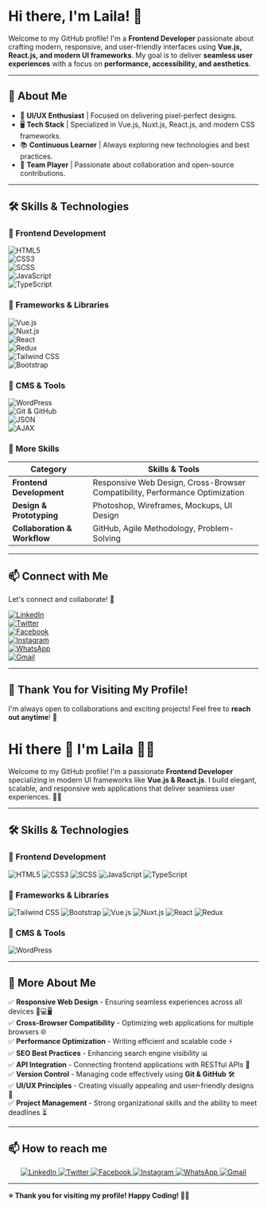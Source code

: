 # Hi there, I'm Laila! 👋

Welcome to my GitHub profile! I'm a **Frontend Developer** passionate about crafting modern, responsive, and user-friendly interfaces using **Vue.js, React.js, and modern UI frameworks**. My goal is to deliver **seamless user experiences** with a focus on **performance, accessibility, and aesthetics**.

---

## 🚀 About Me

- 🎨 **UI/UX Enthusiast** | Focused on delivering pixel-perfect designs.
- 🖥️ **Tech Stack** | Specialized in Vue.js, Nuxt.js, React.js, and modern CSS frameworks.
- 📚 **Continuous Learner** | Always exploring new technologies and best practices.
- 👥 **Team Player** | Passionate about collaboration and open-source contributions.

---

## 🛠️ Skills & Technologies

### 📌 Frontend Development
![HTML5](https://img.icons8.com/color/48/000000/html-5.png)  
![CSS3](https://img.icons8.com/color/48/000000/css3.png)  
![SCSS](https://img.icons8.com/color/48/000000/sass.png)  
![JavaScript](https://img.icons8.com/color/48/000000/javascript--v1.png)  
![TypeScript](https://img.icons8.com/color/48/000000/typescript.png)

### 📌 Frameworks & Libraries
![Vue.js](https://img.shields.io/badge/Vue.js-42B883?style=flat&logo=vue.js&logoColor=white)  
![Nuxt.js](https://img.shields.io/badge/Nuxt.js-00DC82?style=flat&logo=nuxt.js&logoColor=white)  
![React](https://img.shields.io/badge/React-61DAFB?style=flat&logo=react&logoColor=white)  
![Redux](https://img.shields.io/badge/Redux-764ABC?style=flat&logo=redux&logoColor=white)  
![Tailwind CSS](https://img.shields.io/badge/Tailwind%20CSS-38BDF8?style=flat&logo=tailwind-css&logoColor=white)  
![Bootstrap](https://img.shields.io/badge/Bootstrap-563D7C?style=flat&logo=bootstrap&logoColor=white)

### 📌 CMS & Tools
![WordPress](https://img.icons8.com/color/48/000000/wordpress.png)  
![Git & GitHub](https://img.icons8.com/color/48/000000/git.png)  
![JSON](https://img.icons8.com/color/48/000000/json.png)  
![AJAX](https://img.icons8.com/external-flat-icons-pause-08/64/external-ajax-web-design-and-development-flat-icons-pause-08.png)

### 📌 More Skills

| **Category** | **Skills & Tools** |
|-------------|------------------|
| **Frontend Development** | Responsive Web Design, Cross-Browser Compatibility, Performance Optimization |
| **Design & Prototyping** | Photoshop, Wireframes, Mockups, UI Design |
| **Collaboration & Workflow** | GitHub, Agile Methodology, Problem-Solving |

---

## 📫 Connect with Me

Let's connect and collaborate! 🚀

[![LinkedIn](https://img.icons8.com/color/48/000000/linkedin.png)](https://www.linkedin.com/in/laila-a-mohamed/)  
[![Twitter](https://img.icons8.com/color/48/000000/twitter--v1.png)](https://x.com/LailaMo90)  
[![Facebook](https://img.icons8.com/color/48/000000/facebook.png)](https://web.facebook.com/profile.php?id=100028147566924&_rdc=1&_rdr)  
[![Instagram](https://img.icons8.com/color/48/000000/instagram-new--v1.png)](https://www.instagram.com/codeswithlaila/)  
[![WhatsApp](https://img.icons8.com/color/48/000000/whatsapp.png)](https://wa.me/201010579244)  
[![Gmail](https://img.icons8.com/color/48/000000/gmail-new.png)](mailto:lailamohammed2023@gmail.com)

---

## 💖 Thank You for Visiting My Profile!

I'm always open to collaborations and exciting projects! Feel free to **reach out anytime**! 🚀


# Hi there 👋 I'm Laila 👩‍💻

Welcome to my GitHub profile! I'm a passionate **Frontend Developer** specializing in modern UI frameworks like **Vue.js & React.js**. I build elegant, scalable, and responsive web applications that deliver seamless user experiences. 🚀✨

---

## 🛠️ Skills & Technologies

### **📌 Frontend Development**
<p align="left">
  <img src="https://img.icons8.com/color/48/000000/html-5.png" alt="HTML5" />
  <img src="https://img.icons8.com/color/48/000000/css3.png" alt="CSS3" />
  <img src="https://img.icons8.com/color/48/000000/sass.png" alt="SCSS" />
  <img src="https://img.icons8.com/color/48/000000/javascript--v1.png" alt="JavaScript" />
  <img src="https://img.icons8.com/color/48/000000/typescript.png" alt="TypeScript" />
</p>

### **📌 Frameworks & Libraries**
<p align="left">
  <img src="https://img.shields.io/badge/Tailwind%20CSS-38BDF8?style=flat&logo=tailwind-css&logoColor=white" alt="Tailwind CSS" />
  <img src="https://img.shields.io/badge/Bootstrap-563D7C?style=flat&logo=bootstrap&logoColor=white" alt="Bootstrap" />
  <img src="https://img.shields.io/badge/Vue.js-42B883?style=flat&logo=vue.js&logoColor=white" alt="Vue.js" />
  <img src="https://img.shields.io/badge/Nuxt.js-00DC82?style=flat&logo=nuxt.js&logoColor=white" alt="Nuxt.js" />
  <img src="https://img.shields.io/badge/React-61DAFB?style=flat&logo=react&logoColor=white" alt="React" />
  <img src="https://img.shields.io/badge/Redux-764ABC?style=flat&logo=redux&logoColor=white" alt="Redux" />
</p>

### **📌 CMS & Tools**
<p align="left">
  <img src="https://img.icons8.com/color/48/000000/wordpress.png" alt="WordPress" />
</p>

---

## 🚀 More About Me
✅ **Responsive Web Design** - Ensuring seamless experiences across all devices 📱💻🖥️  
✅ **Cross-Browser Compatibility** - Optimizing web applications for multiple browsers 🌐  
✅ **Performance Optimization** - Writing efficient and scalable code ⚡  
✅ **SEO Best Practices** - Enhancing search engine visibility 📊  
✅ **API Integration** - Connecting frontend applications with RESTful APIs 🔗  
✅ **Version Control** - Managing code effectively using **Git & GitHub** 🛠️  
✅ **UI/UX Principles** - Creating visually appealing and user-friendly designs 🎨  
✅ **Project Management** - Strong organizational skills and the ability to meet deadlines ⏳  

---

## 📫 How to reach me

<p align="center">
  <a href="https://www.linkedin.com/in/laila-a-mohamed/" target="_blank">
    <img src="https://img.icons8.com/color/48/000000/linkedin.png" alt="LinkedIn" />
  </a>
  <a href="https://x.com/LailaMo90" target="_blank">
    <img src="https://img.icons8.com/color/48/000000/twitter--v1.png" alt="Twitter" />
  </a>
  <a href="https://web.facebook.com/profile.php?id=100028147566924&_rdc=1&_rdr" target="_blank">
    <img src="https://img.icons8.com/color/48/000000/facebook.png" alt="Facebook" />
  </a>
  <a href="https://www.instagram.com/codeswithlaila/" target="_blank">
    <img src="https://img.icons8.com/color/48/000000/instagram-new--v1.png" alt="Instagram" />
  </a>
  <a href="https://wa.me/201010579244" target="_blank">
    <img src="https://img.icons8.com/color/48/000000/whatsapp.png" alt="WhatsApp" />
  </a>
  <a href="mailto:lailamohammed2023@gmail.com" target="_blank">
    <img src="https://img.icons8.com/color/48/000000/gmail-new.png" alt="Gmail" />
  </a>
</p>

---

**⭐ Thank you for visiting my profile! Happy Coding! 🚀💙**


